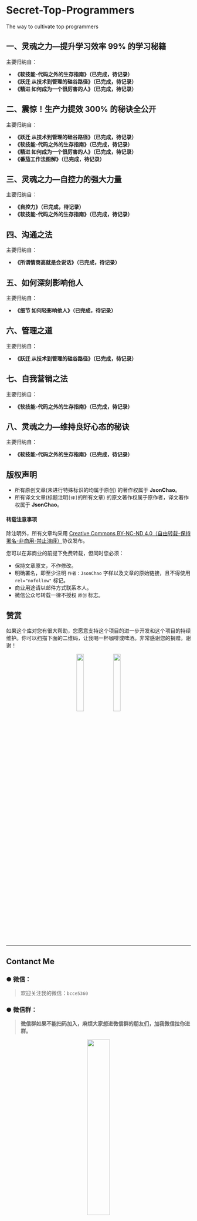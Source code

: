 # Secret-Top-Programmers
The way to cultivate top programmers


## 一、灵魂之力—提升学习效率 99% 的学习秘籍

主要归纳自：

- **《软技能-代码之外的生存指南》（已完成，待记录）**
- **《跃迁 从技术到管理的硅谷路径》（已完成，待记录）**
- **《精进 如何成为一个很厉害的人》（已完成，待记录）**


## 二、震惊！生产力提效 300% 的秘诀全公开

主要归纳自：

- **《跃迁 从技术到管理的硅谷路径》（已完成，待记录）**
- **《软技能-代码之外的生存指南》（已完成，待记录）**
- **《精进 如何成为一个很厉害的人》（已完成，待记录）**
- **《番茄工作法图解》（已完成，待记录）**


## 三、灵魂之力—自控力的强大力量    

主要归纳自：

- **《自控力》（已完成，待记录）**
- **《软技能-代码之外的生存指南》（已完成，待记录）**


## 四、沟通之法

主要归纳自：

- **《所谓情商高就是会说话》（已完成，待记录）**


## 五、如何深刻影响他人

主要归纳自：

- **《细节 如何轻影响他人》（已完成，待记录）**


## 六、管理之道

主要归纳自：

- **《跃迁 从技术到管理的硅谷路径》（已完成，待记录）**


## 七、自我营销之法

主要归纳自：

- **《软技能-代码之外的生存指南》（已完成，待记录）**


## 八、灵魂之力—维持良好心态的秘诀

主要归纳自：

- **《软技能-代码之外的生存指南》（已完成，待记录）**


## 版权声明

* 所有原创文章(未进行特殊标识的均属于原创) 的著作权属于 **JsonChao**。
* 所有译文文章(标题注明`[译]`的所有文章) 的原文著作权属于原作者，译文著作权属于 **JsonChao**。

#### 转载注意事项

除注明外，所有文章均采用 [Creative Commons BY-NC-ND 4.0（自由转载-保持署名-非商用-禁止演绎）](http://creativecommons.org/licenses/by-nc-nd/4.0/deed.zh)协议发布。

您可以在非商业的前提下免费转载，但同时您必须：

* 保持文章原文，不作修改。
* 明确署名，即至少注明 `作者：JsonChao` 字样以及文章的原始链接，且不得使用 `rel="nofollow"` 标记。
* 商业用途请以邮件方式联系本人。
* 微信公众号转载一律不授权 `原创` 标志。


## 赞赏

如果这个库对您有很大帮助，您愿意支持这个项目的进一步开发和这个项目的持续维护。你可以扫描下面的二维码，让我喝一杯咖啡或啤酒。非常感谢您的捐赠。谢谢！

<div align="center">
<img src="https://raw.githubusercontent.com/JsonChao/Awesome-Android-Interview/master/screenshot/wexin_play.jpg" width=20%><img src="https://raw.githubusercontent.com/JsonChao/Awesome-Android-Interview/master/screenshot/Apaliy.jpg" width=20%>
</div>


----

## Contanct Me

###  ●  微信：

> 欢迎关注我的微信：`bcce5360`  

###  ●  微信群：

> **微信群如果不能扫码加入，麻烦大家想进微信群的朋友们，加我微信拉你进群。**

<div align="center">
<img src="https://raw.githubusercontent.com/JsonChao/Awesome-Android-Performance/master/screenshots/Awesome-WanAndroid2.jpeg" width=35%>
</div>
        

###  ●  QQ群：

> 2千人QQ群，**Awesome-Android学习交流群，QQ群号：959936182**， 欢迎大家加入~


### About me

- #### Email:[chao.qu521@gmail.com]()
- #### Blog:[https://jsonchao.github.io/](https://jsonchao.github.io/)
- #### 掘金:[https://juejin.im/user/5a3ba9375188252bca050ade](https://juejin.im/user/5a3ba9375188252bca050ade)








